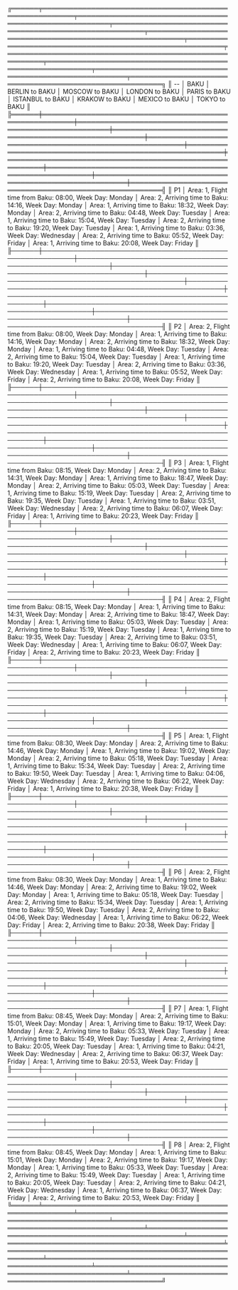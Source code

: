 ╔══════╤═════════════════════════════════════════════════════════╤═════════════════════════════════════════════════════════╤═════════════════════════════════════════════════════════╤══════════════════════════════════════════════════════════╤══════════════════════════════════════════════════════════╤══════════════════════════════════════════════════════════╤════════════════════════════════════════════════════════════╤═════════════════════════════════════════════════════════╤═════════════════════════════════════════════════════════╗
║  --  │ BAKU                                                    │ BERLIN to BAKU                                          │ MOSCOW to BAKU                                          │ LONDON to BAKU                                           │ PARIS to BAKU                                            │ ISTANBUL to BAKU                                         │ KRAKOW to BAKU                                             │ MEXICO to BAKU                                          │ TOKYO to BAKU                                           ║
╠══════╪═════════════════════════════════════════════════════════╪═════════════════════════════════════════════════════════╪═════════════════════════════════════════════════════════╪══════════════════════════════════════════════════════════╪══════════════════════════════════════════════════════════╪══════════════════════════════════════════════════════════╪════════════════════════════════════════════════════════════╪═════════════════════════════════════════════════════════╪═════════════════════════════════════════════════════════╣
║ P1   │ Area: 1, Flight time from Baku: 08:00, Week Day: Monday │ Area: 2, Arriving time to Baku: 14:16, Week Day: Monday │ Area: 1, Arriving time to Baku: 18:32, Week Day: Monday │ Area: 2, Arriving time to Baku: 04:48, Week Day: Tuesday │ Area: 1, Arriving time to Baku: 15:04, Week Day: Tuesday │ Area: 2, Arriving time to Baku: 19:20, Week Day: Tuesday │ Area: 1, Arriving time to Baku: 03:36, Week Day: Wednesday │ Area: 2, Arriving time to Baku: 05:52, Week Day: Friday │ Area: 1, Arriving time to Baku: 20:08, Week Day: Friday ║
╟──────┼─────────────────────────────────────────────────────────┼─────────────────────────────────────────────────────────┼─────────────────────────────────────────────────────────┼──────────────────────────────────────────────────────────┼──────────────────────────────────────────────────────────┼──────────────────────────────────────────────────────────┼────────────────────────────────────────────────────────────┼─────────────────────────────────────────────────────────┼─────────────────────────────────────────────────────────╢
║ P2   │ Area: 2, Flight time from Baku: 08:00, Week Day: Monday │ Area: 1, Arriving time to Baku: 14:16, Week Day: Monday │ Area: 2, Arriving time to Baku: 18:32, Week Day: Monday │ Area: 1, Arriving time to Baku: 04:48, Week Day: Tuesday │ Area: 2, Arriving time to Baku: 15:04, Week Day: Tuesday │ Area: 1, Arriving time to Baku: 19:20, Week Day: Tuesday │ Area: 2, Arriving time to Baku: 03:36, Week Day: Wednesday │ Area: 1, Arriving time to Baku: 05:52, Week Day: Friday │ Area: 2, Arriving time to Baku: 20:08, Week Day: Friday ║
╟──────┼─────────────────────────────────────────────────────────┼─────────────────────────────────────────────────────────┼─────────────────────────────────────────────────────────┼──────────────────────────────────────────────────────────┼──────────────────────────────────────────────────────────┼──────────────────────────────────────────────────────────┼────────────────────────────────────────────────────────────┼─────────────────────────────────────────────────────────┼─────────────────────────────────────────────────────────╢
║ P3   │ Area: 1, Flight time from Baku: 08:15, Week Day: Monday │ Area: 2, Arriving time to Baku: 14:31, Week Day: Monday │ Area: 1, Arriving time to Baku: 18:47, Week Day: Monday │ Area: 2, Arriving time to Baku: 05:03, Week Day: Tuesday │ Area: 1, Arriving time to Baku: 15:19, Week Day: Tuesday │ Area: 2, Arriving time to Baku: 19:35, Week Day: Tuesday │ Area: 1, Arriving time to Baku: 03:51, Week Day: Wednesday │ Area: 2, Arriving time to Baku: 06:07, Week Day: Friday │ Area: 1, Arriving time to Baku: 20:23, Week Day: Friday ║
╟──────┼─────────────────────────────────────────────────────────┼─────────────────────────────────────────────────────────┼─────────────────────────────────────────────────────────┼──────────────────────────────────────────────────────────┼──────────────────────────────────────────────────────────┼──────────────────────────────────────────────────────────┼────────────────────────────────────────────────────────────┼─────────────────────────────────────────────────────────┼─────────────────────────────────────────────────────────╢
║ P4   │ Area: 2, Flight time from Baku: 08:15, Week Day: Monday │ Area: 1, Arriving time to Baku: 14:31, Week Day: Monday │ Area: 2, Arriving time to Baku: 18:47, Week Day: Monday │ Area: 1, Arriving time to Baku: 05:03, Week Day: Tuesday │ Area: 2, Arriving time to Baku: 15:19, Week Day: Tuesday │ Area: 1, Arriving time to Baku: 19:35, Week Day: Tuesday │ Area: 2, Arriving time to Baku: 03:51, Week Day: Wednesday │ Area: 1, Arriving time to Baku: 06:07, Week Day: Friday │ Area: 2, Arriving time to Baku: 20:23, Week Day: Friday ║
╟──────┼─────────────────────────────────────────────────────────┼─────────────────────────────────────────────────────────┼─────────────────────────────────────────────────────────┼──────────────────────────────────────────────────────────┼──────────────────────────────────────────────────────────┼──────────────────────────────────────────────────────────┼────────────────────────────────────────────────────────────┼─────────────────────────────────────────────────────────┼─────────────────────────────────────────────────────────╢
║ P5   │ Area: 1, Flight time from Baku: 08:30, Week Day: Monday │ Area: 2, Arriving time to Baku: 14:46, Week Day: Monday │ Area: 1, Arriving time to Baku: 19:02, Week Day: Monday │ Area: 2, Arriving time to Baku: 05:18, Week Day: Tuesday │ Area: 1, Arriving time to Baku: 15:34, Week Day: Tuesday │ Area: 2, Arriving time to Baku: 19:50, Week Day: Tuesday │ Area: 1, Arriving time to Baku: 04:06, Week Day: Wednesday │ Area: 2, Arriving time to Baku: 06:22, Week Day: Friday │ Area: 1, Arriving time to Baku: 20:38, Week Day: Friday ║
╟──────┼─────────────────────────────────────────────────────────┼─────────────────────────────────────────────────────────┼─────────────────────────────────────────────────────────┼──────────────────────────────────────────────────────────┼──────────────────────────────────────────────────────────┼──────────────────────────────────────────────────────────┼────────────────────────────────────────────────────────────┼─────────────────────────────────────────────────────────┼─────────────────────────────────────────────────────────╢
║ P6   │ Area: 2, Flight time from Baku: 08:30, Week Day: Monday │ Area: 1, Arriving time to Baku: 14:46, Week Day: Monday │ Area: 2, Arriving time to Baku: 19:02, Week Day: Monday │ Area: 1, Arriving time to Baku: 05:18, Week Day: Tuesday │ Area: 2, Arriving time to Baku: 15:34, Week Day: Tuesday │ Area: 1, Arriving time to Baku: 19:50, Week Day: Tuesday │ Area: 2, Arriving time to Baku: 04:06, Week Day: Wednesday │ Area: 1, Arriving time to Baku: 06:22, Week Day: Friday │ Area: 2, Arriving time to Baku: 20:38, Week Day: Friday ║
╟──────┼─────────────────────────────────────────────────────────┼─────────────────────────────────────────────────────────┼─────────────────────────────────────────────────────────┼──────────────────────────────────────────────────────────┼──────────────────────────────────────────────────────────┼──────────────────────────────────────────────────────────┼────────────────────────────────────────────────────────────┼─────────────────────────────────────────────────────────┼─────────────────────────────────────────────────────────╢
║ P7   │ Area: 1, Flight time from Baku: 08:45, Week Day: Monday │ Area: 2, Arriving time to Baku: 15:01, Week Day: Monday │ Area: 1, Arriving time to Baku: 19:17, Week Day: Monday │ Area: 2, Arriving time to Baku: 05:33, Week Day: Tuesday │ Area: 1, Arriving time to Baku: 15:49, Week Day: Tuesday │ Area: 2, Arriving time to Baku: 20:05, Week Day: Tuesday │ Area: 1, Arriving time to Baku: 04:21, Week Day: Wednesday │ Area: 2, Arriving time to Baku: 06:37, Week Day: Friday │ Area: 1, Arriving time to Baku: 20:53, Week Day: Friday ║
╟──────┼─────────────────────────────────────────────────────────┼─────────────────────────────────────────────────────────┼─────────────────────────────────────────────────────────┼──────────────────────────────────────────────────────────┼──────────────────────────────────────────────────────────┼──────────────────────────────────────────────────────────┼────────────────────────────────────────────────────────────┼─────────────────────────────────────────────────────────┼─────────────────────────────────────────────────────────╢
║ P8   │ Area: 2, Flight time from Baku: 08:45, Week Day: Monday │ Area: 1, Arriving time to Baku: 15:01, Week Day: Monday │ Area: 2, Arriving time to Baku: 19:17, Week Day: Monday │ Area: 1, Arriving time to Baku: 05:33, Week Day: Tuesday │ Area: 2, Arriving time to Baku: 15:49, Week Day: Tuesday │ Area: 1, Arriving time to Baku: 20:05, Week Day: Tuesday │ Area: 2, Arriving time to Baku: 04:21, Week Day: Wednesday │ Area: 1, Arriving time to Baku: 06:37, Week Day: Friday │ Area: 2, Arriving time to Baku: 20:53, Week Day: Friday ║
╚══════╧═════════════════════════════════════════════════════════╧═════════════════════════════════════════════════════════╧═════════════════════════════════════════════════════════╧══════════════════════════════════════════════════════════╧══════════════════════════════════════════════════════════╧══════════════════════════════════════════════════════════╧════════════════════════════════════════════════════════════╧═════════════════════════════════════════════════════════╧═════════════════════════════════════════════════════════╝
